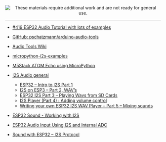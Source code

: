 <!--
Maintainer:   jeffskinnerbox@yahoo.com / www.jeffskinnerbox.me
Version:      0.0.0
-->


<div align="center">
<img src="http://www.foxbyrd.com/wp-content/uploads/2018/02/file-4.jpg" title="These materials require additional work and are not ready for general use." align="center">
</div>


----


* [#419 ESP32 Audio Tutorial with lots of examples](https://www.youtube.com/watch?v=a936wNgtcRA)
* [GitHub: pschatzmann/arduino-audio-tools](https://github.com/pschatzmann/arduino-audio-tools)
* [Audio Tools Wiki](https://github.com/pschatzmann/arduino-audio-tools/wiki/Introduction)

* [micropython-i2s-examples](https://github.com/miketeachman/micropython-i2s-examples)
* [M5Stack ATOM Echo using MicroPython](https://lemariva.com/blog/2018/12/m5stack-introducing-new-m5stack-atom-echo)

* [I2S Audio general](https://www.youtube.com/playlist?list=PLpyo4J4M9YqJLh0B8YXNB0zza0uWIeguO)
    * [ESP32 – Intro to I2S Part 1](https://www.xtronical.com/i2s-ep1/)
    * [I2S on ESP3 – Part 2, WAV’s](https://www.xtronical.com/i2s-ep2/)
    * [ESP32 I2S Part 3 – Playing Wavs from SD Cards](https://www.xtronical.com/i2s-ep3/)
    * [I2S Player (Part 4) : Adding volume control](https://www.xtronical.com/i2s_ep4/)
    * [Writing your own ESP32 I2S WAV Player – Part 5 – Mixing sounds](https://www.xtronical.com/i2s_ep5/)
* [ESP32 Sound - Working with I2S](https://www.youtube.com/watch?v=m-MPBjScNRk)
* [ESP32 Audio Input Using I2S and Internal ADC](https://www.youtube.com/watch?v=pPh3_ciEmzs&list=PL5vDt5AALlRfGVUv2x7riDMIOX34udtKD&index=16)
* [Sound with ESP32 – I2S Protocol](https://dronebotworkshop.com/esp32-i2s/)

